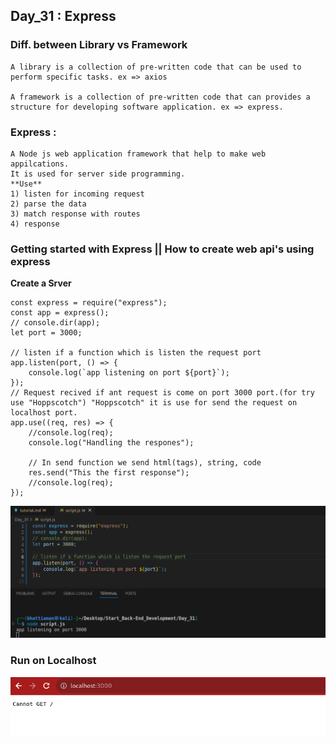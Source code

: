 ## Day_31 : Express

### Diff. between Library vs Framework
    A library is a collection of pre-written code that can be used to perform specific tasks. ex => axios

    A framework is a collection of pre-written code that can provides a structure for developing software application. ex => express.

### Express : 
    A Node js web application framework that help to make web appilcations.
    It is used for server side programming.
    **Use**
    1) listen for incoming request
    2) parse the data
    3) match response with routes
    4) response
### Getting started with Express || How to create web api's using express
**Create a Srver**
```
const express = require("express");
const app = express();
// console.dir(app);
let port = 3000;

// listen if a function which is listen the request port
app.listen(port, () => {
    console.log(`app listening on port ${port}`);
});
// Request recived if ant request is come on port 3000 port.(for try use "Hoppscotch") "Hoppscotch" it is use for send the request on localhost port.
app.use((req, res) => {
    //console.log(req);
    console.log("Handling the respones");

    // In send function we send html(tags), string, code
    res.send("This the first response");
    //console.log(req);
});
```
![How to run program](./assets/image.png)
### Run on Localhost 
![How to run program](./assets/image2.png)

